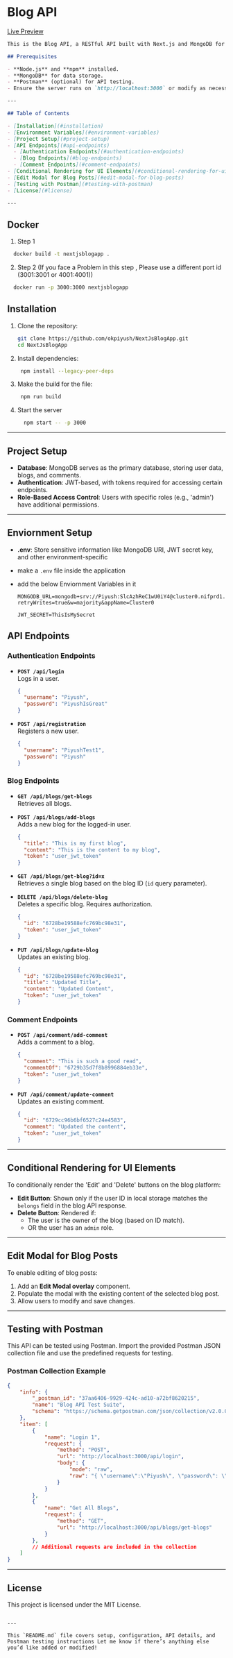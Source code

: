 # Blog API 
<a href = "https://next-js-blog-app-nine.vercel.app/">Live Preview</a>

```markdown
This is the Blog API, a RESTful API built with Next.js and MongoDB for managing user authentication, blog posts, and comments. The API includes role-based access control, JWT-based authentication, and an intuitive CRUD interface for blogs and comments.

## Prerequisites

- **Node.js** and **npm** installed.
- **MongoDB** for data storage.
- **Postman** (optional) for API testing.
- Ensure the server runs on `http://localhost:3000` or modify as necessary.

---

## Table of Contents

- [Installation](#installation)
- [Environment Variables](#environment-variables)
- [Project Setup](#project-setup)
- [API Endpoints](#api-endpoints)
  - [Authentication Endpoints](#authentication-endpoints)
  - [Blog Endpoints](#blog-endpoints)
  - [Comment Endpoints](#comment-endpoints)
- [Conditional Rendering for UI Elements](#conditional-rendering-for-ui-elements)
- [Edit Modal for Blog Posts](#edit-modal-for-blog-posts)
- [Testing with Postman](#testing-with-postman)
- [License](#license)

---

```

## Docker


1. Step 1 
  ```bash
    docker build -t nextjsblogapp .
  ```

2. Step 2 (If you face a Problem in this step , Please use a different port id (3001:3001 or 4001:4001))
  ```bash
    docker run -p 3000:3000 nextjsblogapp
  ```

## Installation


1. Clone the repository:
   ```bash
   git clone https://github.com/okpiyush/NextJsBlogApp.git
   cd NextJsBlogApp
   ```

2. Install dependencies:

   ```bash
    npm install --legacy-peer-deps
   ```

3. Make the build for the file:

   ```bash
    npm run build
   ```
4. Start the server 
    ```bash
      npm start -- -p 3000
    ````
---


## Project Setup

- **Database**: MongoDB serves as the primary database, storing user data, blogs, and comments.
- **Authentication**: JWT-based, with tokens required for accessing certain endpoints.
- **Role-Based Access Control**: Users with specific roles (e.g., 'admin') have additional permissions.

---

## Enviornment Setup
- **.env**: Store sensitive information like MongoDB URI, JWT secret key, and other environment-specific
- make a `.env` file inside the application
- add the below Enviornment Variables in it

  ```
  MONGODB_URL=mongodb+srv://Piyush:SlcAzhReC1wU0iY4@cluster0.nifprd1.mongodb.net/?retryWrites=true&w=majority&appName=Cluster0 

  JWT_SECRET=ThisIsMySecret
  ``` 


## API Endpoints

### Authentication Endpoints

- **`POST /api/login`**  
  Logs in a user.
  ```json
  {
    "username": "Piyush",
    "password": "PiyushIsGreat"
  }
  ```

- **`POST /api/registration`**  
  Registers a new user.
  ```json
  {
    "username": "PiyushTest1",
    "password": "Piyush"
  }
  ```

### Blog Endpoints

- **`GET /api/blogs/get-blogs`**  
  Retrieves all blogs.

- **`POST /api/blogs/add-blogs`**  
  Adds a new blog for the logged-in user.
  ```json
  {
    "title": "This is my first blog",
    "content": "This is the content to my blog",
    "token": "user_jwt_token"
  }
  ```

- **`GET /api/blogs/get-blog?id=x`**  
  Retrieves a single blog based on the blog ID (`id` query parameter).

- **`DELETE /api/blogs/delete-blog`**  
  Deletes a specific blog. Requires authorization.
  ```json
  {
    "id": "6728be19588efc769bc98e31",
    "token": "user_jwt_token"
  }
  ```

- **`PUT /api/blogs/update-blog`**  
  Updates an existing blog.
  ```json
  {
    "id": "6728be19588efc769bc98e31",
    "title": "Updated Title",
    "content": "Updated Content",
    "token": "user_jwt_token"
  }
  ```

### Comment Endpoints

- **`POST /api/comment/add-comment`**  
  Adds a comment to a blog.
  ```json
  {
    "comment": "This is such a good read",
    "commentOf": "6729b35d7f8b8996884eb33e",
    "token": "user_jwt_token"
  }
  ```

- **`PUT /api/comment/update-comment`**  
  Updates an existing comment.
  ```json
  {
    "id": "6729cc96b6bf6527c24e4583",
    "comment": "Updated the content",
    "token": "user_jwt_token"
  }
  ```

---

## Conditional Rendering for UI Elements

To conditionally render the 'Edit' and 'Delete' buttons on the blog platform:

- **Edit Button**: Shown only if the user ID in local storage matches the `belongs` field in the blog API response.
- **Delete Button**: Rendered if:
  - The user is the owner of the blog (based on ID match).
  - OR the user has an `admin` role.

---

## Edit Modal for Blog Posts

To enable editing of blog posts:
1. Add an **Edit Modal overlay** component.
2. Populate the modal with the existing content of the selected blog post.
3. Allow users to modify and save changes.

---

## Testing with Postman

This API can be tested using Postman. Import the provided Postman JSON collection file and use the predefined requests for testing.

### Postman Collection Example

```json
{
	"info": {
		"_postman_id": "37aa6406-9929-424c-ad10-a72bf8620215",
		"name": "Blog API Test Suite",
		"schema": "https://schema.getpostman.com/json/collection/v2.0.0/collection.json"
	},
	"item": [
		{
			"name": "Login 1",
			"request": {
				"method": "POST",
				"url": "http://localhost:3000/api/login",
				"body": {
					"mode": "raw",
					"raw": "{ \"username\":\"Piyush\", \"password\": \"PiyushIsGreat\" }"
				}
			}
		},
		{
			"name": "Get All Blogs",
			"request": {
				"method": "GET",
				"url": "http://localhost:3000/api/blogs/get-blogs"
			}
		},
		// Additional requests are included in the collection
	]
}
```

---

## License

This project is licensed under the MIT License.
```

---

This `README.md` file covers setup, configuration, API details, and Postman testing instructions Let me know if there’s anything else you’d like added or modified!